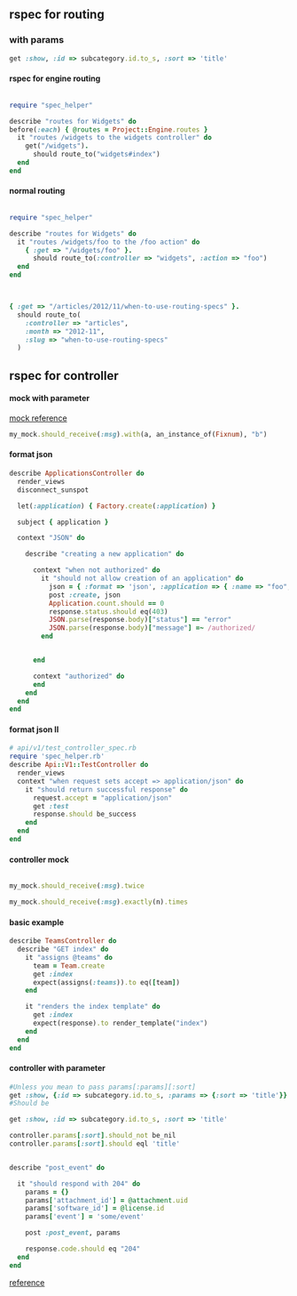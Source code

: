 ## rspec for routing


### with params 

```ruby
get :show, :id => subcategory.id.to_s, :sort => 'title'
```


#### rspec for engine routing

```ruby

require "spec_helper"

describe "routes for Widgets" do
before(:each) { @routes = Project::Engine.routes }
  it "routes /widgets to the widgets controller" do
    get("/widgets").
      should route_to("widgets#index")
  end
end
```

#### normal routing


```ruby

require "spec_helper"

describe "routes for Widgets" do
  it "routes /widgets/foo to the /foo action" do
    { :get => "/widgets/foo" }.
      should route_to(:controller => "widgets", :action => "foo")
  end
end



{ :get => "/articles/2012/11/when-to-use-routing-specs" }.
  should route_to(
    :controller => "articles",
    :month => "2012-11",
    :slug => "when-to-use-routing-specs"
  )

```



## rspec for controller




#### mock with parameter

[mock reference](http://old.rspec.info/documentation/mocks/message_expectations.html)


```ruby
my_mock.should_receive(:msg).with(a, an_instance_of(Fixnum), "b")
```


#### format json

```ruby
describe ApplicationsController do
  render_views
  disconnect_sunspot

  let(:application) { Factory.create(:application) }

  subject { application }

  context "JSON" do

    describe "creating a new application" do

      context "when not authorized" do
        it "should not allow creation of an application" do
          json = { :format => 'json', :application => { :name => "foo", :description => "bar" } }
          post :create, json
          Application.count.should == 0
          response.status.should eq(403)
          JSON.parse(response.body)["status"] == "error"
          JSON.parse(response.body)["message"] =~ /authorized/
        end 


      end 

      context "authorized" do
      end 
    end
  end
end
```


#### format json II

```ruby
# api/v1/test_controller_spec.rb
require 'spec_helper.rb'
describe Api::V1::TestController do
  render_views
  context "when request sets accept => application/json" do
    it "should return successful response" do
      request.accept = "application/json"
      get :test
      response.should be_success
    end
  end
end
```


#### controller mock

```ruby

my_mock.should_receive(:msg).twice

my_mock.should_receive(:msg).exactly(n).times

```


#### basic example

```ruby
describe TeamsController do
  describe "GET index" do
    it "assigns @teams" do
      team = Team.create
      get :index
      expect(assigns(:teams)).to eq([team])
    end

    it "renders the index template" do
      get :index
      expect(response).to render_template("index")
    end
  end
end


```


#### controller with parameter


```ruby
#Unless you mean to pass params[:params][:sort]
get :show, {:id => subcategory.id.to_s, :params => {:sort => 'title'}}
#Should be

get :show, :id => subcategory.id.to_s, :sort => 'title'

controller.params[:sort].should_not be_nil
controller.params[:sort].should eql 'title'


describe "post_event" do

  it "should respond with 204" do
    params = {}
    params['attachment_id'] = @attachment.uid
    params['software_id'] = @license.id
    params['event'] = 'some/event'

    post :post_event, params

    response.code.should eq "204"
  end
end
```


[reference](http://rubydoc.info/gems/rspec-rails/frames)


